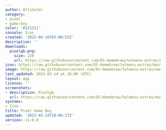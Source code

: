```yaml
---
author: Allinxter
category:
- pixel
- game-boy
color: '#121211'
console: Icon
created: '2022-04-16T03:00:53Z'
description: ''
downloads:
  pixelgb.png:
    size: 229
    url: https://raw.githubusercontent.com/DS-Homebrew/twlmenu-extras/master/_nds/TWiLightMenu/icons/pixelgb.png
icon: https://raw.githubusercontent.com/DS-Homebrew/twlmenu-extras/master/_nds/TWiLightMenu/icons/pixelgb.png
image: https://raw.githubusercontent.com/DS-Homebrew/twlmenu-extras/master/_nds/TWiLightMenu/icons/pixelgb.png
last_updated: 2023-03-14 at 20:06 (UTC)
layout: app
license: ''
screenshots:
- description: Pixelgb
  url: https://raw.githubusercontent.com/DS-Homebrew/twlmenu-extras/master/_nds/TWiLightMenu/icons/pixelgb.png
systems:
- Icon
title: Pixel Game Boy
updated: '2023-03-14T20:06:17Z'
version: v1.0.0
---
```

